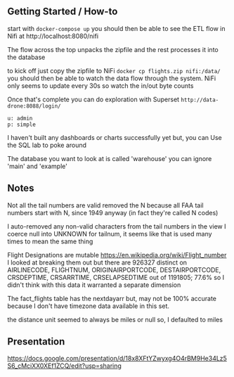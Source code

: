 ## Getting Started / How-to

start with `docker-compose up`
you should then be able to see the ETL flow in Nifi at http://localhost:8080/nifi

The flow across the top unpacks the zipfile and the rest processes it into the database

to kick off just copy the zipfile to NiFi `docker cp flights.zip nifi:/data/`
you should then be able to watch the data flow through the system.  NiFi only seems
to update every 30s so watch the in/out byte counts

Once that's complete you can do exploration with Superset
`http://data-drone:8088/login/`
```
u: admin
p: simple
```

I haven't built any dashboards or charts successfully yet but, you can Use the
SQL lab to poke around

The database you want to look at is called 'warehouse' you can ignore 'main' and 'example'
## Notes

Not all the tail numbers are valid
removed the N because all FAA tail numbers start with N, since 1949 anyway
(in fact they're called N codes)

I auto-removed any non-valid characters from the tail numbers
in the view I coerce null into UNKNOWN for tailnum, it seems like that is used many times to mean the same thing


Flight Designations are mutable https://en.wikipedia.org/wiki/Flight_number
I looked at breaking them out but there are 926327
distinct on AIRLINECODE, FLIGHTNUM, ORIGINAIRPORTCODE, DESTAIRPORTCODE, CRSDEPTIME, CRSARRTIME, CRSELAPSEDTIME
out of 1191805; 77.6% so I didn't think with this data it warranted a separate dimension

The fact_flights table has the nextdayarr but, may not be 100% accurate because
I don't have timezone data available in this set.

the distance unit seemed to always be miles or null so, I defaulted to miles

## Presentation
https://docs.google.com/presentation/d/18x8XFtYZwyxg4O4rBM9He34Lz5S6_cMciXX0XEf1ZCQ/edit?usp=sharing
